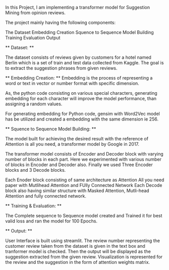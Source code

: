 In this Project, I am implementing a transformer model for Suggestion Mining from opinion reviews.

The project mainly having the following components:

The Dataset Embedding Creation Squence to Sequence Model Building Training Evaluation Output

** Dataset: **

The dataset consists of reviews given by customers for a hotel named Berlin which is a set of train and test data collected from Kaggle. The goal is to extract the suggestion phrases from given reviews.

** Embedding Creation: ** Embedding is the process of representing a word or text in vector or number format with specific dimension.

As, the python code consisting on various special characters, generating embedding for each character will improve the model performance, than assigning a random values.

For generating embedding for Python code, gensim with Word2Vec model has be utilized and created a embedding with the same dimension ie 256.

** Squence to Sequence Model Building: **

The model built for achieving the desired result with the reference of Attention is all you need, a transformer model by Google in 2017.

The transformer model consists of Encoder and Decoder block with varying number of blocks in each part. Here we experimented with various number of blocks in Encoder and Decoder also. Finally we used Three Encoder blocks and 3 Decode blocks.

Each Enoder block consisting of same architecture as Attention All you need paper with Mutlihead Attention and FUlly Connected Network Each Decode block also having similar structure with Masked Attention, Mutli-head Attention and fully connected network.

** Training & Evaluation: **

The Complete sequence to Sequence model created and Trained it for best valid loss and ran the model for 100 Epochs.

** Output: **

User Interface is built using streamlit. The review number representing the customer review taken from the dataset is given in the text box and tranformer model is checked. Then the output will be displayed as the suggestion extracted from the given review. Visualization is represented for the review and the suggestion in the form of attention weights matrix.
